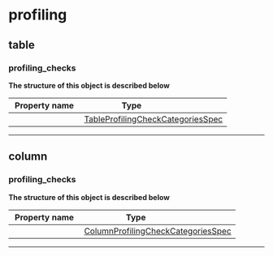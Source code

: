 



# profiling







## table







### profiling_checks




**The structure of this object is described below**

|&nbsp;Property&nbsp;name&nbsp;|&nbsp;Type&nbsp;&nbsp;&nbsp;&nbsp;&nbsp;&nbsp;&nbsp;&nbsp;&nbsp;&nbsp;&nbsp;&nbsp;&nbsp;&nbsp;&nbsp;&nbsp;&nbsp;&nbsp;&nbsp;&nbsp;&nbsp;|
|---------------|--------------------------|
||[TableProfilingCheckCategoriesSpec](../table-profiling-checks.md#TableProfilingCheckCategoriesSpec)|








___




## column







### profiling_checks




**The structure of this object is described below**

|&nbsp;Property&nbsp;name&nbsp;|&nbsp;Type&nbsp;&nbsp;&nbsp;&nbsp;&nbsp;&nbsp;&nbsp;&nbsp;&nbsp;&nbsp;&nbsp;&nbsp;&nbsp;&nbsp;&nbsp;&nbsp;&nbsp;&nbsp;&nbsp;&nbsp;&nbsp;|
|---------------|--------------------------|
||[ColumnProfilingCheckCategoriesSpec](../column-profiling-checks.md#ColumnProfilingCheckCategoriesSpec)|








___





